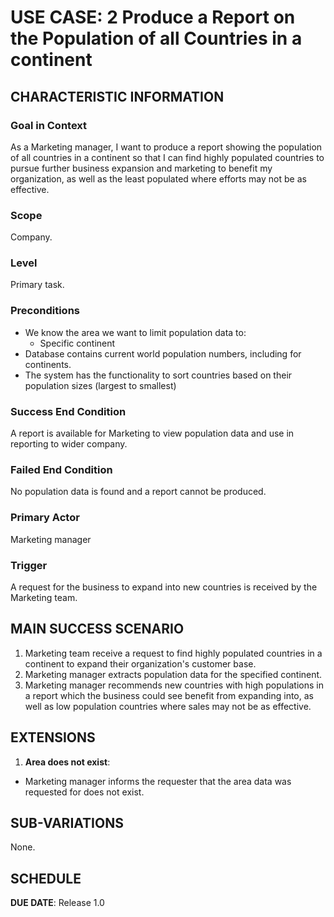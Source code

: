 # USE CASE: 2 Produce a Report on the Population of all Countries in a continent

## CHARACTERISTIC INFORMATION

### Goal in Context

As a Marketing manager, I want to produce a report showing the population of all countries in a continent so that I can find highly populated countries to pursue further business expansion and marketing to benefit my organization, as well as the least populated where efforts may not be as effective.

### Scope

Company.

### Level

Primary task.

### Preconditions

- We know the area we want to limit population data to:
  - Specific continent
- Database contains current world population numbers, including for continents.
- The system has the functionality to sort countries based on their population sizes (largest to smallest)

### Success End Condition

A report is available for Marketing to view population data and use in reporting to wider company.

### Failed End Condition

No population data is found and a report cannot be produced.

### Primary Actor

Marketing manager

### Trigger

A request for the business to expand into new countries is received by the Marketing team.

## MAIN SUCCESS SCENARIO

1. Marketing team receive a request to find highly populated countries in a continent to expand their organization's customer base.
2. Marketing manager extracts population data for the specified continent.
3. Marketing manager recommends new countries with high populations in a report which the business could see benefit from expanding into, as well as low population countries where sales may not be as effective.

## EXTENSIONS

1. **Area does not exist**:
  - Marketing manager informs the requester that the area data was requested for does not exist.

## SUB-VARIATIONS

None.

## SCHEDULE

**DUE DATE**: Release 1.0